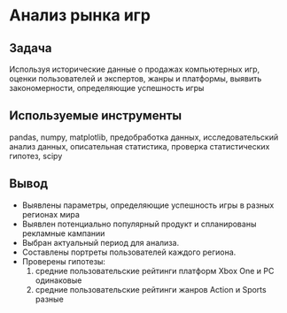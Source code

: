 # Анализ рынка игр
## Задача
Используя исторические данные о продажах компьютерных игр, оценки пользователей и экспертов, жанры и платформы, выявить закономерности, определяющие успешность игры
## Используемые инструменты
pandas, numpy, matplotlib, предобработка данных, исследовательский анализ данных, описательная статистика, проверка статистических гипотез, scipy
## Вывод
* Выявлены параметры, определяющие успешность игры в разных регионах мира
* Выявлен потенциально популярный продукт и спланированы рекламные кампании
* Выбран актуальный период для анализа. 
* Составлены портреты пользователей каждого региона. 
* Проверены гипотезы: 
  1) средние пользовательские рейтинги платформ Xbox One и PC одинаковые
  2) средние пользовательские рейтинги жанров Action и Sports разные
